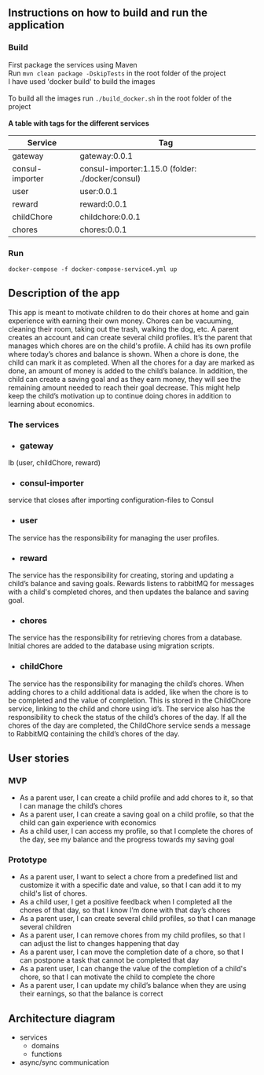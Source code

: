 ## Instructions on how to build and run the application
### Build
First package the services using Maven </br>
Run `mvn clean package -DskipTests` in the root folder of the project </br>
I have used 'docker build' to build the images </br></br>
To build all the images run `./build_docker.sh` in the root folder of the project </br></br>
**A table with tags for the different services** </br>

| Service         | Tag                                              |
|-----------------|--------------------------------------------------|
| gateway         | gateway:0.0.1                                    |
| consul-importer | consul-importer:1.15.0 (folder: ./docker/consul) |
| user            | user:0.0.1                                       |
| reward          | reward:0.0.1                                     |
| childChore      | childchore:0.0.1                                 |
| chores          | chores:0.0.1                                     |



### Run
`docker-compose -f docker-compose-service4.yml up`

## Description of the app
This app is meant to motivate children to do their chores at home and gain experience with 
earning their own money. Chores can be vacuuming, cleaning their room, taking out the trash, 
walking the dog, etc. A parent creates an account and can create several child profiles. It’s 
the parent that manages which chores are on the child's profile. A child has its own profile 
where today’s chores and balance is shown. When a chore is done, the child can mark it as 
completed. When all the chores for a day are marked as done, an amount of money is added to 
the child’s balance. In addition, the child can create a saving goal and as they earn money, 
they will see the remaining amount needed to reach their goal decrease. This might help keep the 
child’s motivation up to continue doing chores in addition to learning about economics.

### The services
- ### gateway
lb (user, childChore, reward)

- ### consul-importer
service that closes after importing configuration-files to Consul

- ### user
The service has the responsibility for managing the user profiles.

- ### reward
The service has the responsibility for creating, storing and updating a child’s balance
and saving goals. Rewards listens to rabbitMQ for messages with a child's completed 
chores, and then updates the balance and saving goal.

- ### chores
The service has the responsibility for retrieving chores from a database. Initial chores are 
added to the database using migration scripts.

- ### childChore
The service has the responsibility for managing the child’s chores. When adding chores 
to a child additional data is added, like when the chore is to be completed and the 
value of completion. This is stored in the ChildChore service, linking to the child 
and chore using id’s. The service also has the responsibility to check the status of 
the child’s chores of the day. If all the chores of the day are completed, the 
ChildChore service sends a message to RabbitMQ containing the child’s chores of the 
day.

## User stories
### MVP
- As a parent user, I can create a child profile and add chores to it, so that I can manage the 
child’s chores
- As a parent user, I can create a saving goal on a child profile, so that the child can gain 
experience with economics
- As a child user, I can access my profile, so that I complete the chores of the day, see my 
balance and the progress towards my saving goal

### Prototype
- As a parent user, I want to select a chore from a predefined list and customize it with a 
specific date and value, so that I can add it to my child's list of chores.
- As a child user, I get a positive feedback when I completed all the chores of that day, so 
that I know I’m done with that day’s chores
- As a parent user, I can create several child profiles, so that I can manage several children
- As a parent user, I can remove chores from my child profiles, so that I can adjust the list 
to changes happening that day
- As a parent user, I can move the completion date of a chore, so that I can postpone a task 
that cannot be completed that day
- As a parent user, I can change the value of the completion of a child's chore, so that I can motivate the child
to complete the chore
- As a parent user, I can update my child’s balance when they are using their earnings, 
so that the balance is correct

## Architecture diagram
- services
  - domains
  - functions
- async/sync communication
